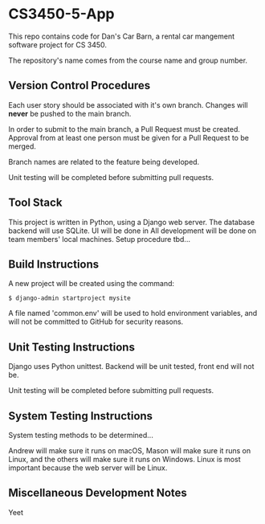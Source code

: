 # CS3450-5-App

This repo contains code for Dan's Car Barn, a rental car mangement software project for CS 3450.

The repository's name comes from the course name and group number. 

## Version Control Procedures

Each user story should be associated with it's own branch. Changes will **never** be pushed to the main branch. 

In order to submit to the main branch, a Pull Request must be created. Approval from at least one 
person must be given for a Pull Request to be merged.

Branch names are related to the feature being developed.

Unit testing will be completed before submitting pull requests.

## Tool Stack

This project is written in Python, using a Django web server. The database backend will use SQLite. 
UI will be done in 
All development will be done on team members' local machines. Setup procedure tbd...

## Build Instructions

A new project will be created using the command:

```
$ django-admin startproject mysite
```

A file named 'common.env' will be used to hold environment variables, and will not be committed to GitHub for security reasons.

## Unit Testing Instructions



Django uses Python unittest. Backend will be unit tested, front end will not be.

Unit testing will be completed before submitting pull requests. 

## System Testing Instructions

System testing methods to be determined...

Andrew will make sure it runs on macOS, Mason will make sure it runs on Linux, and the others will make sure it runs on Windows. Linux is most important because the web server will be Linux.

## Miscellaneous Development Notes

Yeet
